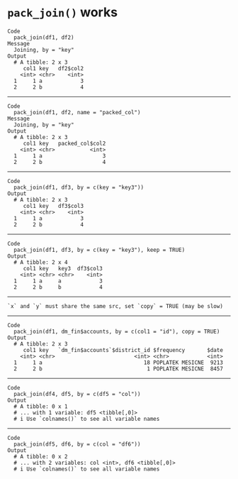 # `pack_join()` works

    Code
      pack_join(df1, df2)
    Message
      Joining, by = "key"
    Output
      # A tibble: 2 x 3
         col1 key   df2$col2
        <int> <chr>    <int>
      1     1 a            3
      2     2 b            4

---

    Code
      pack_join(df1, df2, name = "packed_col")
    Message
      Joining, by = "key"
    Output
      # A tibble: 2 x 3
         col1 key   packed_col$col2
        <int> <chr>           <int>
      1     1 a                   3
      2     2 b                   4

---

    Code
      pack_join(df1, df3, by = c(key = "key3"))
    Output
      # A tibble: 2 x 3
         col1 key   df3$col3
        <int> <chr>    <int>
      1     1 a            3
      2     2 b            4

---

    Code
      pack_join(df1, df3, by = c(key = "key3"), keep = TRUE)
    Output
      # A tibble: 2 x 4
         col1 key   key3  df3$col3
        <int> <chr> <chr>    <int>
      1     1 a     a            3
      2     2 b     b            4

---

    `x` and `y` must share the same src, set `copy` = TRUE (may be slow)

---

    Code
      pack_join(df1, dm_fin$accounts, by = c(col1 = "id"), copy = TRUE)
    Output
      # A tibble: 2 x 3
         col1 key   `dm_fin$accounts`$district_id $frequency       $date
        <int> <chr>                         <int> <chr>            <int>
      1     1 a                                18 POPLATEK MESICNE  9213
      2     2 b                                 1 POPLATEK MESICNE  8457

---

    Code
      pack_join(df4, df5, by = c(df5 = "col"))
    Output
      # A tibble: 0 x 1
      # ... with 1 variable: df5 <tibble[,0]>
      # i Use `colnames()` to see all variable names

---

    Code
      pack_join(df5, df6, by = c(col = "df6"))
    Output
      # A tibble: 0 x 2
      # ... with 2 variables: col <int>, df6 <tibble[,0]>
      # i Use `colnames()` to see all variable names

